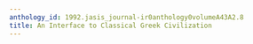 ```yaml
---
anthology_id: 1992.jasis_journal-ir0anthology0volumeA43A2.8
title: An Interface to Classical Greek Civilization
---
```

